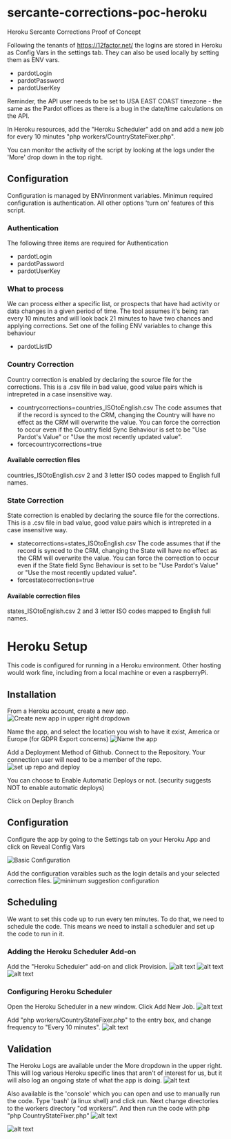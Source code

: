 # sercante-corrections-poc-heroku
Heroku Sercante Corrections Proof of Concept

Following the tenants of https://12factor.net/ the logins are stored in Heroku as Config Vars in the settings tab. They can also be used locally by setting them as ENV vars.
 * pardotLogin
 * pardotPassword
 * pardotUserKey

Reminder, the API user needs to be set to USA EAST COAST timezone - the same as the Pardot offices as there is a bug in the date/time calculations on the API.

In Heroku resources, add the "Heroku Scheduler" add on and add a new job for every 10 minutes "php workers/CountryStateFixer.php".

You can monitor the activity of the script by looking at the logs under the 'More' drop down in the top right.

## Configuration
Configuration is managed by ENVinronment variables. Minimun required configuration is authentication. All other options 'turn on' features of this script.

### Authentication
The following three items are required for Authentication
 * pardotLogin
 * pardotPassword
 * pardotUserKey

### What to process
We can process either a specific list, or prospects that have had activity or data changes in a given period of time. The tool assumes it's being ran every 10 minutes and will look back 21 minutes to have two chances and applying corrections.
Set one of the folling ENV variables to change this behaviour
 * pardotListID

### Country Correction
Country correction is enabled by declaring the source file for the corrections. This is a .csv file in bad value, good value pairs which is intrepreted in a case insensitive way.
 * countrycorrections=countries_ISOtoEnglish.csv
The code assumes that if the record is synced to the CRM, changing the Country will have no effect as the CRM will overwrite the value. You can force the correction to occur even if the Country field Sync Behaviour is set to be "Use Pardot's Value" or "Use the most recently updated value".
 * forcecountrycorrections=true
#### Available correction files
countries_ISOtoEnglish.csv 2 and 3 letter ISO codes mapped to English full names.

### State Correction
State correction is enabled by declaring the source file for the corrections. This is a .csv file in bad value, good value pairs which is intrepreted in a case insensitive way.
 * statecorrections=states_ISOtoEnglish.csv
The code assumes that if the record is synced to the CRM, changing the State will have no effect as the CRM will overwrite the value. You can force the correction to occur even if the State field Sync Behaviour is set to be "Use Pardot's Value" or "Use the most recently updated value".
 * forcestatecorrections=true
#### Available correction files
states_ISOtoEnglish.csv 2 and 3 letter ISO codes mapped to English full names.

# Heroku Setup
This code is configured for running in a Heroku environment. Other hosting would work fine, including from a local machine or even a raspberryPi.

## Installation
From a Heroku account, create a new app.
![Create new app in upper right dropdown](https://user-images.githubusercontent.com/779440/52234182-acb85100-2886-11e9-86c4-5a778a65e6b5.png "Create new app in upper right dropdown")

Name the app, and select the location you wish to have it exist, America or Europe (for GDPR Export concerns)
![Name the app](https://user-images.githubusercontent.com/779440/52234220-c35ea800-2886-11e9-9e2f-7e7aad1c539b.png "Name the app")

Add a Deployment Method of Github. Connect to the Repository. Your connection user will need to be a member of the repo.
![set up repo and deploy](https://user-images.githubusercontent.com/779440/52234654-c4dca000-2887-11e9-87d8-983003833982.png "set up repo and deploy")

You can choose to Enable Automatic Deploys or not. (security suggests NOT to enable automatic deploys)

Click on Deploy Branch

## Configuration
Configure the app by going to the Settings tab on your Heroku App and click on Reveal Config Vars

![Basic Configuration](https://user-images.githubusercontent.com/779440/52234997-8bf0fb00-2888-11e9-9720-9c06f61719e3.png "Basic Configuration")

Add the configuration varaibles such as the login details and your selected correction files.
![minimum suggestion configuration](https://user-images.githubusercontent.com/779440/52235147-e1c5a300-2888-11e9-9a8f-e551536129cb.png "minimum suggestion configuration")

## Scheduling
We want to set this code up to run every ten minutes. To do that, we need to schedule the code. This means we need to install a scheduler and set up the code to run in it.

### Adding the Heroku Scheduler Add-on
Add the "Heroku Scheduler" add-on and click Provision.
![alt text](https://user-images.githubusercontent.com/779440/52236354-420a1400-288c-11e9-9e50-833804ea0569.png "")
![alt text](https://user-images.githubusercontent.com/779440/52236450-8695af80-288c-11e9-8268-4cc9175217b3.png "")
![alt text](https://user-images.githubusercontent.com/779440/52236492-a036f700-288c-11e9-8a79-c10acdbc5387.png "")

### Configuring Heroku Scheduler
Open the Heroku Scheduler in a new window. Click Add New Job.
![alt text](https://user-images.githubusercontent.com/779440/52236564-cb214b00-288c-11e9-9f73-7751b42fe12f.png "")

Add "php workers/CountryStateFixer.php" to the entry box, and change frequency to "Every 10 minutes".
![alt text](https://user-images.githubusercontent.com/779440/52236630-f73ccc00-288c-11e9-8c47-d851d787d97f.png "")

## Validation
The Heroku Logs are available under the More dropdown in the upper right. This will log various Heroku specific lines that aren't of interest for us, but it will also log an ongoing state of what the app is doing.
![alt text](https://user-images.githubusercontent.com/779440/52235611-3ddcf700-288a-11e9-900c-84cf8988fe3f.png "")

Also available is the 'console' which you can open and use to manually run the code. Type 'bash' (a linux shell) and click run. Next change directories to the workers directory "cd workers/". And then run the code with php "php CountryStateFixer.php"
![alt text](https://user-images.githubusercontent.com/779440/52235824-d1aec300-288a-11e9-882c-323ca85dd592.png "")
 
![alt text]( "")

